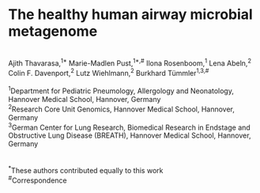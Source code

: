 # The healthy human airway microbial metagenome
<br>
Ajith Thavarasa,<sup>1*</sup> Marie-Madlen Pust,<sup>1*,#</sup> Ilona Rosenboom,<sup>1</sup> Lena Abeln,<sup>2</sup> Colin F. Davenport,<sup>2</sup> Lutz Wiehlmann,<sup>2</sup> Burkhard Tümmler<sup>1,3,#</sup> <br><br>
<sup>1</sup>Department for Pediatric Pneumology, Allergology and Neonatology, Hannover Medical School, Hannover, Germany<br>
<sup>2</sup>Research Core Unit Genomics, Hannover Medical School, Hannover, Germany<br>
<sup>3</sup>German Center for Lung Research, Biomedical Research in Endstage and Obstructive Lung Disease (BREATH), Hannover Medical School, Hannover, Germany<br>
<br><br>
<sup>*</sup>These authors contributed equally to this work
<br>
<sup>#</sup>Correspondence
